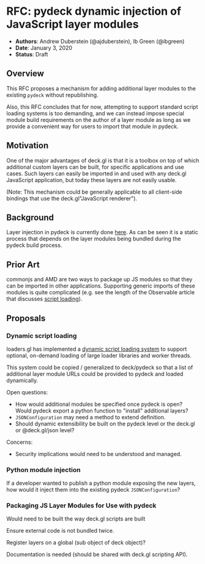 # RFC: pydeck dynamic injection of JavaScript layer modules

* **Authors**: Andrew Duberstein (@ajduberstein), Ib Green (@ibgreen)
* **Date**: January 3, 2020
* **Status**: Draft

## Overview

This RFC proposes a mechanism for adding additional layer modules to the existing `pydeck` without republishing.

Also, this RFC concludes that for now, attempting to support standard script loading systems is too demanding, and we can instead impose special module build requirements on the author of a layer module as long as we provide a convenient way for users to import that module in pydeck.

## Motivation

One of the major advantages of deck.gl is that it is a toolbox on top of which additional custom layers can be built, for specific applications and use cases. Such layers can easily be imported in and used with any deck.gl JavaScript application, but today these layers are not easily usable.

(Note: This mechanism could be generally applicable to all client-side bindings that use the deck.gl"JavaScript renderer").

## Background

Layer injection in pydeck is currently done [here](https://github.com/uber/deck.gl/blob/master/modules/jupyter-widget/src/create-deck.js). As can be seen it is a static process that depends on the layer modules being bundled during the pydeck build process.

## Prior Art

commonjs and AMD are two ways to package up JS modules so that they can be imported in other applications. Supporting generic imports of these modules is quite complicated (e.g. see the length of the Observable article that discusses [script loading](https://addyosmani.com/writing-modular-js/)).

## Proposals


### Dynamic script loading

loaders.gl has implemented a [dynamic script loading system](https://github.com/uber-web/loaders.gl/tree/master/modules/loader-utils/src/lib/library-utils) to support optional, on-demand loading of large loader libraries and worker threads.

This system could be copied / generalized to deck/pydeck so that a list of additional layer module URLs could be provided to pydeck and loaded dynamically.

Open questions:
- How would additional modules be specified once pydeck is open? Would pydeck export a python function to "install" additional layers?
- `JSONConfiguration` may need a method to extend definition.
- Should dynamic extensibility be built on the pydeck level or the deck.gl or @deck.gl/json level?

Concerns:
- Security implications would need to be understood and managed.

### Python module injection

If a developer wanted to publish a python module exposing the new layers, how would it inject them into the existing pydeck `JSONConfiguration`?

### Packaging JS Layer Modules for Use with pydeck

Would need to be built the way deck.gl scripts are built

Ensure external code is not bundled twice.

Register layers on a global (sub object of deck object)?

Documentation is needed (should be shared with deck.gl scripting API).
